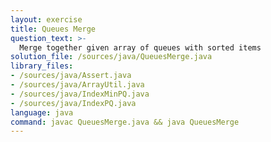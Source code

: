```yaml
---
layout: exercise
title: Queues Merge
question_text: >-
  Merge together given array of queues with sorted items
solution_file: /sources/java/QueuesMerge.java
library_files:
- /sources/java/Assert.java
- /sources/java/ArrayUtil.java
- /sources/java/IndexMinPQ.java
- /sources/java/IndexPQ.java
language: java
command: javac QueuesMerge.java && java QueuesMerge
---
```

